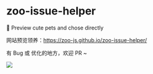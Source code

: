 # zoo-issue-helper

🍭 Preview cute pets and chose directly

网站预览领养：https://zoo-js.github.io/zoo-issue-helper/

有 Bug 或 优化的地方，欢迎 PR ~

![](https://github.com/zoo-js/zoo/blob/main/assets/pets.png?raw=true)
